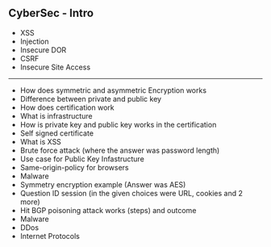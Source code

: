 ## CyberSec - Intro 
- XSS
- Injection 
- Insecure DOR 
- CSRF
- Insecure Site Access

--- 


- How does symmetric and asymmetric Encryption works
- Difference between private and public key 
-  How does certification work
- What is infrastructure
- How is private key and public key works in the certification
- Self signed certificate 
- What is XSS
- Brute force attack (where the answer was password length)
- Use case for Public Key Infastructure
- Same-origin-policy for browsers
- Malware 
- Symmetry encryption example (Answer was AES)
- Question ID session (in the given choices were URL, cookies and 2 more)
- Hit BGP poisoning attack works (steps) and outcome
- Malware
- DDos
- Internet Protocols
